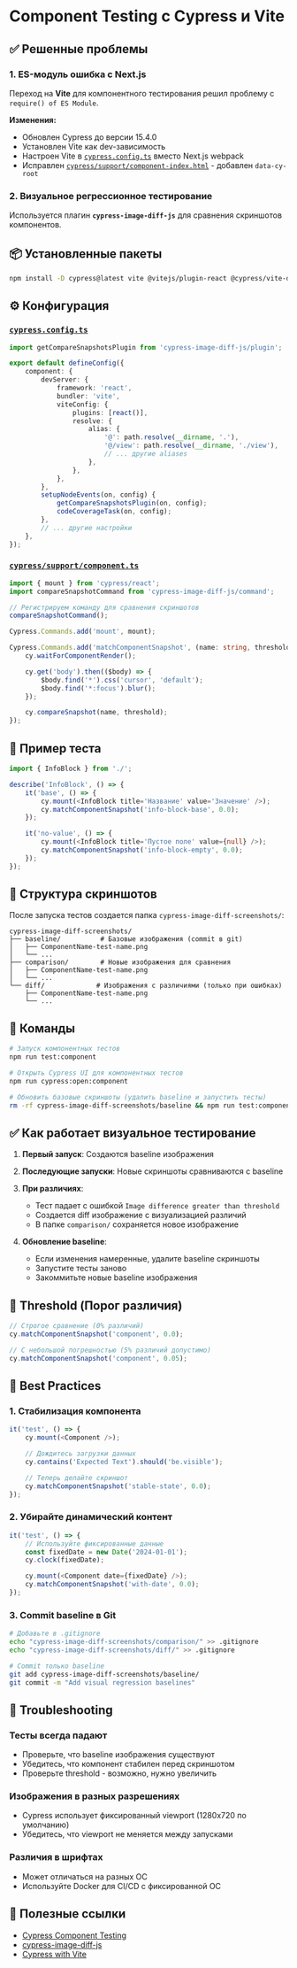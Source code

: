 # Component Testing с Cypress и Vite

## ✅ Решенные проблемы

### 1. ES-модуль ошибка с Next.js
Переход на **Vite** для компонентного тестирования решил проблему с `require() of ES Module`.

**Изменения:**
- Обновлен Cypress до версии 15.4.0
- Установлен Vite как dev-зависимость
- Настроен Vite в [`cypress.config.ts`](../cypress.config.ts) вместо Next.js webpack
- Исправлен [`cypress/support/component-index.html`](../cypress/support/component-index.html) - добавлен `data-cy-root`

### 2. Визуальное регрессионное тестирование
Используется плагин **`cypress-image-diff-js`** для сравнения скриншотов компонентов.

## 📦 Установленные пакеты

```bash
npm install -D cypress@latest vite @vitejs/plugin-react @cypress/vite-dev-server cypress-image-diff-js
```

## ⚙️ Конфигурация

### [`cypress.config.ts`](../cypress.config.ts)
```typescript
import getCompareSnapshotsPlugin from 'cypress-image-diff-js/plugin';

export default defineConfig({
    component: {
        devServer: {
            framework: 'react',
            bundler: 'vite',
            viteConfig: {
                plugins: [react()],
                resolve: {
                    alias: {
                        '@': path.resolve(__dirname, '.'),
                        '@/view': path.resolve(__dirname, './view'),
                        // ... другие aliases
                    },
                },
            },
        },
        setupNodeEvents(on, config) {
            getCompareSnapshotsPlugin(on, config);
            codeCoverageTask(on, config);
        },
        // ... другие настройки
    },
});
```

### [`cypress/support/component.ts`](../cypress/support/component.ts)
```typescript
import { mount } from 'cypress/react';
import compareSnapshotCommand from 'cypress-image-diff-js/command';

// Регистрируем команду для сравнения скриншотов
compareSnapshotCommand();

Cypress.Commands.add('mount', mount);

Cypress.Commands.add('matchComponentSnapshot', (name: string, threshold = 0.0) => {
    cy.waitForComponentRender();

    cy.get('body').then(($body) => {
        $body.find('*').css('cursor', 'default');
        $body.find('*:focus').blur();
    });

    cy.compareSnapshot(name, threshold);
});
```

## 🧪 Пример теста

```typescript
import { InfoBlock } from './';

describe('InfoBlock', () => {
    it('base', () => {
        cy.mount(<InfoBlock title='Название' value='Значение' />);
        cy.matchComponentSnapshot('info-block-base', 0.0);
    });

    it('no-value', () => {
        cy.mount(<InfoBlock title='Пустое поле' value={null} />);
        cy.matchComponentSnapshot('info-block-empty', 0.0);
    });
});
```

## 📁 Структура скриншотов

После запуска тестов создается папка `cypress-image-diff-screenshots/`:

```
cypress-image-diff-screenshots/
├── baseline/          # Базовые изображения (commit в git)
│   ├── ComponentName-test-name.png
│   └── ...
├── comparison/        # Новые изображения для сравнения
│   ├── ComponentName-test-name.png
│   └── ...
└── diff/             # Изображения с различиями (только при ошибках)
    ├── ComponentName-test-name.png
    └── ...
```

## 🚀 Команды

```bash
# Запуск компонентных тестов
npm run test:component

# Открыть Cypress UI для компонентных тестов
npm run cypress:open:component

# Обновить базовые скриншоты (удалить baseline и запустить тесты)
rm -rf cypress-image-diff-screenshots/baseline && npm run test:component
```

## ✅ Как работает визуальное тестирование

1. **Первый запуск**: Создаются baseline изображения
2. **Последующие запуски**: Новые скриншоты сравниваются с baseline
3. **При различиях**:
   - Тест падает с ошибкой `Image difference greater than threshold`
   - Создается diff изображение с визуализацией различий
   - В папке `comparison/` сохраняется новое изображение

4. **Обновление baseline**:
   - Если изменения намеренные, удалите baseline скриншоты
   - Запустите тесты заново
   - Закоммитьте новые baseline изображения

## 🎯 Threshold (Порог различия)

```typescript
// Строгое сравнение (0% различий)
cy.matchComponentSnapshot('component', 0.0);

// С небольшой погрешностью (5% различий допустимо)
cy.matchComponentSnapshot('component', 0.05);
```

## 📝 Best Practices

### 1. Стабилизация компонента
```typescript
it('test', () => {
    cy.mount(<Component />);

    // Дождитесь загрузки данных
    cy.contains('Expected Text').should('be.visible');

    // Теперь делайте скриншот
    cy.matchComponentSnapshot('stable-state', 0.0);
});
```

### 2. Убирайте динамический контент
```typescript
it('test', () => {
    // Используйте фиксированные данные
    const fixedDate = new Date('2024-01-01');
    cy.clock(fixedDate);

    cy.mount(<Component date={fixedDate} />);
    cy.matchComponentSnapshot('with-date', 0.0);
});
```

### 3. Commit baseline в Git
```bash
# Добавьте в .gitignore
echo "cypress-image-diff-screenshots/comparison/" >> .gitignore
echo "cypress-image-diff-screenshots/diff/" >> .gitignore

# Commit только baseline
git add cypress-image-diff-screenshots/baseline/
git commit -m "Add visual regression baselines"
```

## 🐛 Troubleshooting

### Тесты всегда падают
- Проверьте, что baseline изображения существуют
- Убедитесь, что компонент стабилен перед скриншотом
- Проверьте threshold - возможно, нужно увеличить

### Изображения в разных разрешениях
- Cypress использует фиксированный viewport (1280x720 по умолчанию)
- Убедитесь, что viewport не меняется между запусками

### Различия в шрифтах
- Может отличаться на разных ОС
- Используйте Docker для CI/CD с фиксированной ОС

## 🔗 Полезные ссылки

- [Cypress Component Testing](https://docs.cypress.io/guides/component-testing/overview)
- [cypress-image-diff-js](https://github.com/uktrade/cypress-image-diff-js)
- [Cypress with Vite](https://docs.cypress.io/guides/component-testing/react/quickstart)
